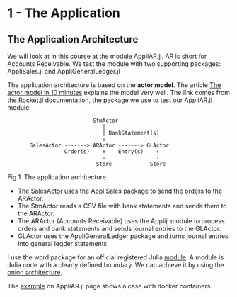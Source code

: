 # 1 - The Application

## The Application Architecture

We will look at in this course at the module AppliAR.jl. AR is short for Accounts Receivable. We test the module with two supporting packages: AppliSales.jl and AppliGeneralLedger.jl

The application architecture is based on the **actor model**. The article [The actor model in 10 minutes](https://www.brianstorti.com/the-actor-model/) explains the model very well. The link comes from the [Rocket.jl](https://biaslab.github.io/Rocket.jl/stable/) documentation, the package we use to test our AppliAR.jl module.

```
                           StmActor
                              |
                              | BankStatement(s)
                              ↓       
       SalesActor -------> ARActor -------> GLActor
                  Order(s)    ↑    Entry(s)    ↑
                              ↓                ↓
                            Store            Store
```
Fig 1. The application architecture.

- The SalesActor uses the AppliSales package to send the orders to the ARActor.
- The StmActor reads a CSV file with bank statements and sends them to the ARActor.
- The ARActor (Accounts Receivable) uses the Applijl module to process orders and bank statements and sends journal entries to the GLActor.
- GLActor uses the AppliGeneralLedger package and turns journal entries into general legder statements.

I use the word package for an official registered Julia [module](https://docs.julialang.org/en/v1/base/base/#module). A module is Julia code with a clearly defined boundary. We can achieve it by using the [onion architecture](https://www.thinktocode.com/2018/08/16/onion-architecture/).

The [example](https://www.appligate.nl/AppliAR.jl/stable/chapter4/) on AppliAR.jl page shows a case with docker containers.
